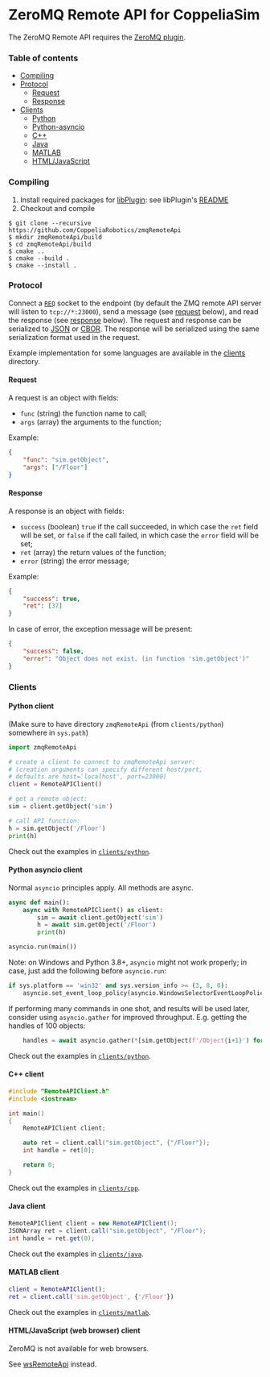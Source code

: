 # ZeroMQ Remote API for CoppeliaSim

The ZeroMQ Remote API requires the [ZeroMQ plugin](https://github.com/CoppeliaRobotics/simExtZeroMQ).

### Table of contents

 - [Compiling](#compiling)
 - [Protocol](#protocol)
     - [Request](#request)
     - [Response](#response)
 - [Clients](#clients)
     - [Python](#python-client)
     - [Python-asyncio](#python-asyncio-client)
     - [C++](#c-client)
     - [Java](#java-client)
     - [MATLAB](#matlab-client)
     - [HTML/JavaScript](#htmljavascript-web-browser-client)


### Compiling

1. Install required packages for [libPlugin](https://github.com/CoppeliaRobotics/libPlugin): see libPlugin's [README](external/libPlugin/README.md)
2. Checkout and compile
```text
$ git clone --recursive https://github.com/CoppeliaRobotics/zmqRemoteApi
$ mkdir zmqRemoteApi/build
$ cd zmqRemoteApi/build
$ cmake ..
$ cmake --build .
$ cmake --install .
```

### Protocol

Connect a [`REQ`](https://zeromq.org/socket-api/#req-socket) socket to the endpoint (by default the ZMQ remote API server will listen to `tcp://*:23000`), send a message (see [request](#request) below), and read the response (see [response](#response) below). The request and response can be serialized to [JSON](https://www.json.org) or [CBOR](https://cbor.io). The response will be serialized using the same serialization format used in the request.

Example implementation for some languages are available in the [clients](tree/master/clients) directory.

#### Request

A request is an object with fields:
- `func` (string) the function name to call;
- `args` (array) the arguments to the function;

Example:

```json
{
    "func": "sim.getObject",
    "args": ["/Floor"]
}
```

#### Response

A response is an object with fields:
- `success` (boolean) `true` if the call succeeded, in which case the `ret` field will be set, or `false` if the call failed, in which case the `error` field will be set;
- `ret` (array) the return values of the function;
- `error` (string) the error message;

Example:

```json
{
    "success": true,
    "ret": [37]
}
```

In case of error, the exception message will be present:

```json
{
    "success": false,
    "error": "Object does not exist. (in function 'sim.getObject')"
}
```

### Clients

#### Python client

(Make sure to have directory `zmqRemoteApi` (from `clients/python`) somewhere in `sys.path`)

```python
import zmqRemoteApi

# create a client to connect to zmqRemoteApi server:
# (creation arguments can specify different host/port,
# defaults are host='localhost', port=23000)
client = RemoteAPIClient()

# get a remote object:
sim = client.getObject('sim')

# call API function:
h = sim.getObject('/Floor')
print(h)
```

Check out the examples in [`clients/python`](clients/python).

#### Python asyncio client

Normal `asyncio` principles apply. All methods are async.

```python
async def main():
    async with RemoteAPIClient() as client:
        sim = await client.getObject('sim')
        h = await sim.getObject('/Floor')
        print(h)

asyncio.run(main())
```

Note: on Windows and Python 3.8+, `asyncio` might not work properly; in case, just add the following before `asyncio.run`:

```python
if sys.platform == 'win32' and sys.version_info >= (3, 8, 0):
    asyncio.set_event_loop_policy(asyncio.WindowsSelectorEventLoopPolicy())
```

If performing many commands in one shot, and results will be used later, consider using `asyncio.gather` for improved throughput. E.g. getting the handles of 100 objects:

```python
    handles = await asyncio.gather(*[sim.getObject(f'/Object{i+1}') for i in range(100)])
```

Check out the examples in [`clients/python`](clients/python).

#### C++ client

```cpp
#include "RemoteAPIClient.h"
#include <iostream>

int main()
{
    RemoteAPIClient client;

    auto ret = client.call("sim.getObject", {"/Floor"});
    int handle = ret[0];

    return 0;
}
```

Check out the examples in [`clients/cpp`](clients/cpp).

#### Java client

```java
RemoteAPIClient client = new RemoteAPIClient();
JSONArray ret = client.call("sim.getObject", "/Floor");
int handle = ret.get(0);
```

Check out the examples in [`clients/java`](clients/java).

#### MATLAB client

```matlab
client = RemoteAPIClient();
ret = client.call('sim.getObject', {'/Floor'})
```

Check out the examples in [`clients/matlab`](clients/matlab).

#### HTML/JavaScript (web browser) client

ZeroMQ is not available for web browsers.

See [wsRemoteApi](https://github.com/CoppeliaRobotics/wsRemoteApi) instead.
